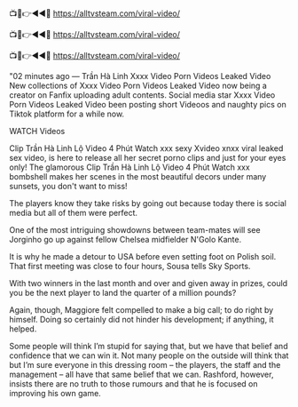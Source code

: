 📺📱👉◄◄🔴  https://alltvsteam.com/viral-video/

📺📱👉◄◄🔴  https://alltvsteam.com/viral-video/

📺📱👉◄◄🔴  https://alltvsteam.com/viral-video/

"02 minutes ago — Trần Hà Linh Xxxx Video Porn Videos Leaked Video New collections of Xxxx Video Porn Videos Leaked Video now being a creator on Fanfix uploading adult contents. Social media star Xxxx Video Porn Videos Leaked Video been posting short Videoos and naughty pics on Tiktok platform for a while now.

WATCH Videos

Clip Trần Hà Linh Lộ Video 4 Phút Watch xxx sexy Xvideo xnxx viral leaked sex video, is here to release all her secret porno clips and just for your eyes only! The glamorous Clip Trần Hà Linh Lộ Video 4 Phút Watch xxx bombshell makes her scenes in the most beautiful decors under many sunsets, you don't want to miss!

The players know they take risks by going out because today there is social media but all of them were perfect.

One of the most intriguing showdowns between team-mates will see Jorginho go up against fellow Chelsea midfielder N'Golo Kante.

It is why he made a detour to USA before even setting foot on Polish soil. That first meeting was close to four hours, Sousa tells Sky Sports.

With two winners in the last month and over and given away in prizes, could you be the next player to land the quarter of a million pounds?

Again, though, Maggiore felt compelled to make a big call; to do right by himself. Doing so certainly did not hinder his development; if anything, it helped.

Some people will think I’m stupid for saying that, but we have that belief and confidence that we can win it. Not many people on the outside will think that but I’m sure everyone in this dressing room – the players, the staff and the management – all have that same belief that we can. Rashford, however, insists there are no truth to those rumours and that he is focused on improving his own game.

